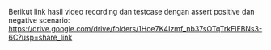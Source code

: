 Berikut link hasil video recording dan testcase dengan assert positive dan negative scenario:
https://drive.google.com/drive/folders/1Hoe7K4Izmf_nb37sOTqTrkFiFBNs3-6C?usp=share_link
